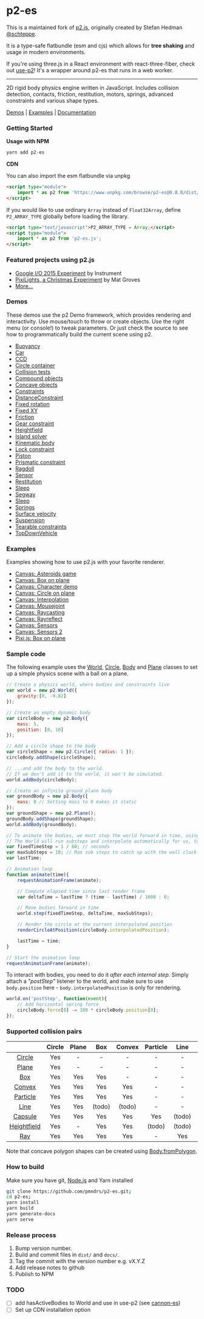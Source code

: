 p2-es
=====

This is a maintained fork of [p2.js](https://github.com/schteppe/p2.js), originally created by Stefan Hedman [@schteppe](https://github.com/schteppe).

It is a type-safe flatbundle (esm and cjs) which allows for **tree shaking** and usage in modern environments.

If you're using three.js in a React environment with react-three-fiber, check out [use-p2](https://github.com/pmndrs/use-p2)! It's a wrapper around p2-es that runs in a web worker.

---

2D rigid body physics engine written in JavaScript. Includes collision detection, contacts, friction, restitution, motors, springs, advanced constraints and various shape types.

[Demos](#demos) | [Examples](#examples) | [Documentation](http://pmndrs.github.io/p2-es/docs/)


### Getting Started

**Usage with NPM**

```ts
yarn add p2-es
```

**CDN**

You can also import the esm flatbundle via unpkg

```html
<script type="module">
    import * as p2 from 'https://www.unpkg.com/browse/p2-es@0.8.0/dist/p2-es.js';
</script>
```

If you would like to use ordinary ```Array``` instead of ```Float32Array```, define ```P2_ARRAY_TYPE``` globally before loading the library.

```html
<script type="text/javascript">P2_ARRAY_TYPE = Array;</script>
<script type="module">
    import * as p2 from 'p2-es.js';
</script>
```

### Featured projects using p2.js

* [Google I/O 2015 Experiment](http://www.chromeexperiments.com/detail/io-2015-experiment) by Instrument
* [PixiLights, a Christmas Experiment](http://christmasexperiments.com/experiments/11) by Mat Groves
* [More...](https://github.com/schteppe/p2.js/wiki/Projects-using-p2.js)

### Demos

These demos use the p2 Demo framework, which provides rendering and interactivity. Use mouse/touch to throw or create objects. Use the right menu (or console!) to tweak parameters. Or just check the source to see how to programmatically build the current scene using p2.

* [Buoyancy](http://pmndrs.github.io/p2-es/demos/buoyancy.html)
* [Car](http://pmndrs.github.io/p2-es/demos/car.html)
* [CCD](http://pmndrs.github.io/p2-es/demos/ccd.html)
* [Circle container](http://pmndrs.github.io/p2-es/demos/circles.html)
* [Collision tests](http://pmndrs.github.io/p2-es/demos/collisions.html)
* [Compound objects](http://pmndrs.github.io/p2-es/demos/compound.html)
* [Concave objects](http://pmndrs.github.io/p2-es/demos/concave.html)
* [Constraints](http://pmndrs.github.io/p2-es/demos/constraints.html)
* [DistanceConstraint](http://pmndrs.github.io/p2-es/demos/distanceConstraint.html)
* [Fixed rotation](http://pmndrs.github.io/p2-es/demos/fixedRotation.html)
* [Fixed XY](http://pmndrs.github.io/p2-es/demos/fixedXY.html)
* [Friction](http://pmndrs.github.io/p2-es/demos/friction.html)
* [Gear constraint](http://pmndrs.github.io/p2-es/demos/gearConstraint.html)
* [Heightfield](http://pmndrs.github.io/p2-es/demos/heightfield.html)
* [Island solver](http://pmndrs.github.io/p2-es/demos/islandSolver.html)
* [Kinematic body](http://pmndrs.github.io/p2-es/demos/kinematic.html)
* [Lock constraint](http://pmndrs.github.io/p2-es/demos/lock.html)
* [Piston](http://pmndrs.github.io/p2-es/demos/piston.html)
* [Prismatic constraint](http://pmndrs.github.io/p2-es/demos/prismatic.html)
* [Ragdoll](http://pmndrs.github.io/p2-es/demos/ragdoll.html)
* [Sensor](http://pmndrs.github.io/p2-es/demos/removeSensor.html)
* [Restitution](http://pmndrs.github.io/p2-es/demos/restitution.html)
* [Sleep](http://pmndrs.github.io/p2-es/demos/sleep.html)
* [Segway](http://pmndrs.github.io/p2-es/demos/segway.html)
* [Sleep](http://pmndrs.github.io/p2-es/demos/sleep.html)
* [Springs](http://pmndrs.github.io/p2-es/demos/springs.html)
* [Surface velocity](http://pmndrs.github.io/p2-es/demos/surfaceVelocity.html)
* [Suspension](http://pmndrs.github.io/p2-es/demos/suspension.html)
* [Tearable constraints](http://pmndrs.github.io/p2-es/demos/tearable.html)
* [TopDownVehicle](http://pmndrs.github.io/p2-es/demos/topDownVehicle.html)

### Examples

Examples showing how to use p2.js with your favorite renderer.

* [Canvas: Asteroids game](http://pmndrs.github.io/p2-es/examples/canvas/asteroids.html)
* [Canvas: Box on plane](http://pmndrs.github.io/p2-es/examples/canvas/box.html)
* [Canvas: Character demo](http://pmndrs.github.io/p2-es/examples/canvas/character.html)
* [Canvas: Circle on plane](http://pmndrs.github.io/p2-es/examples/canvas/circle.html)
* [Canvas: Interpolation](http://pmndrs.github.io/p2-es/examples/canvas/interpolation.html)
* [Canvas: Mousejoint](http://pmndrs.github.io/p2-es/examples/canvas/mouseJoint.html)
* [Canvas: Raycasting](http://pmndrs.github.io/p2-es/examples/canvas/raycasting.html)
* [Canvas: Rayreflect](http://pmndrs.github.io/p2-es/examples/canvas/rayreflect.html)
* [Canvas: Sensors](http://pmndrs.github.io/p2-es/examples/canvas/sensors.html)
* [Canvas: Sensors 2](http://pmndrs.github.io/p2-es/examples/canvas/sensors2.html)
* [Pixi.js: Box on plane](http://pmndrs.github.io/p2-es/examples/pixijs/box.html)

### Sample code
The following example uses the [World](http://pmndrs.github.io/p2-es/docs/classes/World.html), [Circle](http://pmndrs.github.io/p2-es/docs/classes/Circle.html), [Body](http://pmndrs.github.io/p2-es/docs/classes/Body.html) and [Plane](http://pmndrs.github.io/p2-es/docs/classes/Plane.html) classes to set up a simple physics scene with a ball on a plane.

```js
// Create a physics world, where bodies and constraints live
var world = new p2.World({
    gravity:[0, -9.82]
});

// Create an empty dynamic body
var circleBody = new p2.Body({
    mass: 5,
    position: [0, 10]
});

// Add a circle shape to the body
var circleShape = new p2.Circle({ radius: 1 });
circleBody.addShape(circleShape);

// ...and add the body to the world.
// If we don't add it to the world, it won't be simulated.
world.addBody(circleBody);

// Create an infinite ground plane body
var groundBody = new p2.Body({
    mass: 0 // Setting mass to 0 makes it static
});
var groundShape = new p2.Plane();
groundBody.addShape(groundShape);
world.addBody(groundBody);

// To animate the bodies, we must step the world forward in time, using a fixed time step size.
// The World will run substeps and interpolate automatically for us, to get smooth animation.
var fixedTimeStep = 1 / 60; // seconds
var maxSubSteps = 10; // Max sub steps to catch up with the wall clock
var lastTime;

// Animation loop
function animate(time){
	requestAnimationFrame(animate);

    // Compute elapsed time since last render frame
    var deltaTime = lastTime ? (time - lastTime) / 1000 : 0;

    // Move bodies forward in time
    world.step(fixedTimeStep, deltaTime, maxSubSteps);

    // Render the circle at the current interpolated position
    renderCircleAtPosition(circleBody.interpolatedPosition);

    lastTime = time;
}

// Start the animation loop
requestAnimationFrame(animate);
```

To interact with bodies, you need to do it *after each internal step*. Simply attach a *"postStep"* listener to the world, and make sure to use ```body.position``` here - ```body.interpolatedPosition``` is only for rendering.

```js
world.on('postStep', function(event){
    // Add horizontal spring force
    circleBody.force[0] -= 100 * circleBody.position[0];
});
```

### Supported collision pairs

|                                                                              | Circle | Plane | Box       | Convex | Particle | Line   | Capsule | Heightfield | Ray    |
| :--------------------------------------------------------------------------: |:------:|:-----:|:---------:|:------:|:--------:|:------:|:-------:|:-----------:|:------:|
| [Circle](http://pmndrs.github.io/p2-es/docs/classes/Circle.html)           | Yes    | -     | -         | -      | -        | -      | -       | -           | -      |
| [Plane](http://pmndrs.github.io/p2-es/docs/classes/Plane.html)             | Yes    | -     | -         | -      | -        | -      | -       | -           | -      |
| [Box](http://pmndrs.github.io/p2-es/docs/classes/Box.html)                 | Yes    | Yes   | Yes       | -      | -        | -      | -       | -           | -      |
| [Convex](http://pmndrs.github.io/p2-es/docs/classes/Convex.html)           | Yes    | Yes   | Yes       | Yes    | -        | -      | -       | -           | -      |
| [Particle](http://pmndrs.github.io/p2-es/docs/classes/Particle.html)       | Yes    | Yes   | Yes       | Yes    | -        | -      | -       | -           | -      |
| [Line](http://pmndrs.github.io/p2-es/docs/classes/Line.html)               | Yes    | Yes   | (todo)    | (todo) | -        | -      | -       | -           | -      |
| [Capsule](http://pmndrs.github.io/p2-es/docs/classes/Capsule.html)         | Yes    | Yes   | Yes       | Yes    | Yes      | (todo) | Yes     | -           | -      |
| [Heightfield](http://pmndrs.github.io/p2-es/docs/classes/Heightfield.html) | Yes    | -     | Yes       | Yes    | (todo)   | (todo) | (todo)  | -           | -      |
| [Ray](http://pmndrs.github.io/p2-es/docs/classes/Ray.html)                 | Yes    | Yes   | Yes       | Yes    | -        | Yes    | Yes     | Yes         | -      |

Note that concave polygon shapes can be created using [Body.fromPolygon](http://pmndrs.github.io/p2-es/docs/classes/Body.html#method_fromPolygon).

### How to build

Make sure you have git, [Node.js](http://nodejs.org) and Yarn installed

```sh
git clone https://github.com/pmndrs/p2-es.git;
cd p2-es;
yarn install
yarn build
yarn generate-docs
yarn serve
```

### Release process

1. Bump version number.
2. Build and commit files in ```dist/``` and ```docs/```.
3. Tag the commit with the version number e.g. vX.Y.Z
4. Add release notes to github
5. Publish to NPM

### TODO

- [ ] add hasActiveBodies to World and use in use-p2 (see [cannon-es](https://github.com/pmndrs/cannon-es/blob/master/src/world/World.ts#L868)) 
- [ ] Set up CDN installation option 
